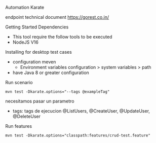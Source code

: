 Automation Karate

endpoint technical document
https://gorest.co.in/

Getting Started
Dependencies
* This tool require the follow tools to be executed
* NodeJS V16

Installing for desktop test cases
* configuration meven 
    * Environment variables configuration > system variables > path
* have Java 8 or greater configuration


Run scenario

```shell
mvn test -Dkarate.options="--tags @exampleTag"
````

necesitamos pasar un parametro
- tags: tags de ejecucion @ListUsers, @CreateUser, @UpdateUser, @DeleteUser

Run features
```shell
mvn test -Dkarate.options="classpath:features/crud-test.feature"
````
